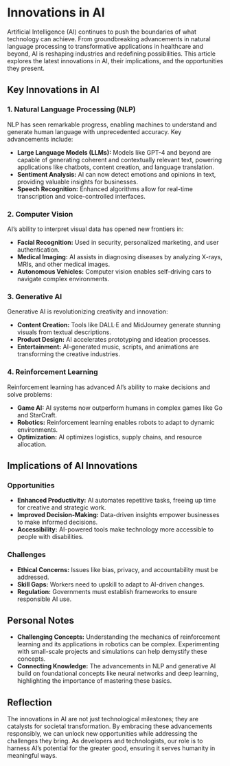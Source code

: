 # Innovations in AI

Artificial Intelligence (AI) continues to push the boundaries of what technology can achieve. From groundbreaking advancements in natural language processing to transformative applications in healthcare and beyond, AI is reshaping industries and redefining possibilities. This article explores the latest innovations in AI, their implications, and the opportunities they present.

## Key Innovations in AI

### 1. Natural Language Processing (NLP)

NLP has seen remarkable progress, enabling machines to understand and generate human language with unprecedented accuracy. Key advancements include:

- **Large Language Models (LLMs):** Models like GPT-4 and beyond are capable of generating coherent and contextually relevant text, powering applications like chatbots, content creation, and language translation.
- **Sentiment Analysis:** AI can now detect emotions and opinions in text, providing valuable insights for businesses.
- **Speech Recognition:** Enhanced algorithms allow for real-time transcription and voice-controlled interfaces.

### 2. Computer Vision

AI’s ability to interpret visual data has opened new frontiers in:

- **Facial Recognition:** Used in security, personalized marketing, and user authentication.
- **Medical Imaging:** AI assists in diagnosing diseases by analyzing X-rays, MRIs, and other medical images.
- **Autonomous Vehicles:** Computer vision enables self-driving cars to navigate complex environments.

### 3. Generative AI

Generative AI is revolutionizing creativity and innovation:

- **Content Creation:** Tools like DALL·E and MidJourney generate stunning visuals from textual descriptions.
- **Product Design:** AI accelerates prototyping and ideation processes.
- **Entertainment:** AI-generated music, scripts, and animations are transforming the creative industries.

### 4. Reinforcement Learning

Reinforcement learning has advanced AI’s ability to make decisions and solve problems:

- **Game AI:** AI systems now outperform humans in complex games like Go and StarCraft.
- **Robotics:** Reinforcement learning enables robots to adapt to dynamic environments.
- **Optimization:** AI optimizes logistics, supply chains, and resource allocation.

## Implications of AI Innovations

### Opportunities

- **Enhanced Productivity:** AI automates repetitive tasks, freeing up time for creative and strategic work.
- **Improved Decision-Making:** Data-driven insights empower businesses to make informed decisions.
- **Accessibility:** AI-powered tools make technology more accessible to people with disabilities.

### Challenges

- **Ethical Concerns:** Issues like bias, privacy, and accountability must be addressed.
- **Skill Gaps:** Workers need to upskill to adapt to AI-driven changes.
- **Regulation:** Governments must establish frameworks to ensure responsible AI use.

## Personal Notes

- **Challenging Concepts:** Understanding the mechanics of reinforcement learning and its applications in robotics can be complex. Experimenting with small-scale projects and simulations can help demystify these concepts.
- **Connecting Knowledge:** The advancements in NLP and generative AI build on foundational concepts like neural networks and deep learning, highlighting the importance of mastering these basics.

## Reflection

The innovations in AI are not just technological milestones; they are catalysts for societal transformation. By embracing these advancements responsibly, we can unlock new opportunities while addressing the challenges they bring. As developers and technologists, our role is to harness AI’s potential for the greater good, ensuring it serves humanity in meaningful ways.
